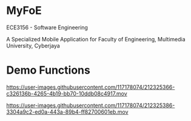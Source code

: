 # MyFoE

ECE3156 - Software Engineering 

A Specialized Mobile Application for Faculty of Engineering, Multimedia University, Cyberjaya

# Demo Functions 

https://user-images.githubusercontent.com/117178074/212325366-c326136b-4265-4b19-bb70-10ddb08c4917.mov

https://user-images.githubusercontent.com/117178074/212325386-3304a9c2-ed0a-443a-89b4-ff82700601eb.mov

